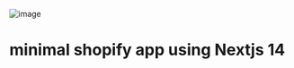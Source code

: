 
![image](https://github.com/hollerith/barebones/assets/659626/c688730b-08fa-4c7c-a8c2-02f9e8a984ed)

# minimal shopify app using Nextjs 14
